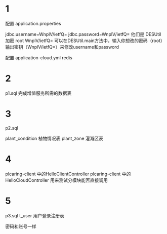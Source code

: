 # 1
配置 application.properties 

jdbc.username=WnplV/ietfQ=
jdbc.password=WnplV/ietfQ=
他们是 DESUtil 加密   root WnplV/ietfQ=
可以在DESUtil.main方法中，输入你想改的密码（root）输出密钥（WnplV/ietfQ=）来修改username和password

配置  application-cloud.yml
redis


# 2
p1.sql 
完成增值服务所需的数据表


# 3
p2.sql

plant_condition 植物情况表
plant_zone      灌溉区表



# 4
plcaring-client 中的HelloClientController
plcaring-client 中的HelloCloudController
用来测试分模块能否直接调用

# 5
p3.sql
t_user 用户登录注册表

密码和账号一样

